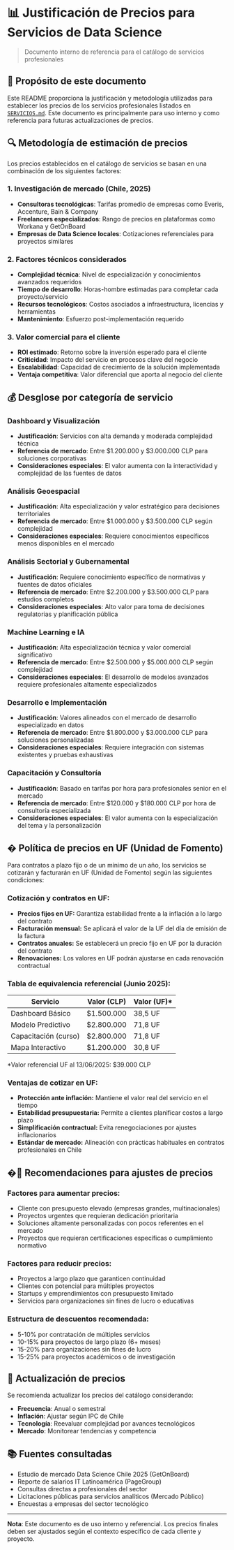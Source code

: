 # 📊 Justificación de Precios para Servicios de Data Science

> Documento interno de referencia para el catálogo de servicios profesionales

## 📝 Propósito de este documento

Este README proporciona la justificación y metodología utilizadas para establecer los precios de los servicios profesionales listados en [`SERVICIOS.md`](../SERVICIOS.md). Este documento es principalmente para uso interno y como referencia para futuras actualizaciones de precios.

## 🔍 Metodología de estimación de precios

Los precios establecidos en el catálogo de servicios se basan en una combinación de los siguientes factores:

### 1. Investigación de mercado (Chile, 2025)

- **Consultoras tecnológicas**: Tarifas promedio de empresas como Everis, Accenture, Bain & Company
- **Freelancers especializados**: Rango de precios en plataformas como Workana y GetOnBoard
- **Empresas de Data Science locales**: Cotizaciones referenciales para proyectos similares

### 2. Factores técnicos considerados

- **Complejidad técnica**: Nivel de especialización y conocimientos avanzados requeridos
- **Tiempo de desarrollo**: Horas-hombre estimadas para completar cada proyecto/servicio
- **Recursos tecnológicos**: Costos asociados a infraestructura, licencias y herramientas
- **Mantenimiento**: Esfuerzo post-implementación requerido

### 3. Valor comercial para el cliente

- **ROI estimado**: Retorno sobre la inversión esperado para el cliente
- **Criticidad**: Impacto del servicio en procesos clave del negocio
- **Escalabilidad**: Capacidad de crecimiento de la solución implementada
- **Ventaja competitiva**: Valor diferencial que aporta al negocio del cliente

## 💰 Desglose por categoría de servicio

### Dashboard y Visualización
- **Justificación**: Servicios con alta demanda y moderada complejidad técnica
- **Referencia de mercado**: Entre $1.200.000 y $3.000.000 CLP para soluciones corporativas
- **Consideraciones especiales**: El valor aumenta con la interactividad y complejidad de las fuentes de datos

### Análisis Geoespacial
- **Justificación**: Alta especialización y valor estratégico para decisiones territoriales
- **Referencia de mercado**: Entre $1.000.000 y $3.500.000 CLP según complejidad
- **Consideraciones especiales**: Requiere conocimientos específicos menos disponibles en el mercado

### Análisis Sectorial y Gubernamental
- **Justificación**: Requiere conocimiento específico de normativas y fuentes de datos oficiales
- **Referencia de mercado**: Entre $2.200.000 y $3.500.000 CLP para estudios completos
- **Consideraciones especiales**: Alto valor para toma de decisiones regulatorias y planificación pública

### Machine Learning e IA
- **Justificación**: Alta especialización técnica y valor comercial significativo
- **Referencia de mercado**: Entre $2.500.000 y $5.000.000 CLP según complejidad
- **Consideraciones especiales**: El desarrollo de modelos avanzados requiere profesionales altamente especializados

### Desarrollo e Implementación
- **Justificación**: Valores alineados con el mercado de desarrollo especializado en datos
- **Referencia de mercado**: Entre $1.800.000 y $3.000.000 CLP para soluciones personalizadas
- **Consideraciones especiales**: Requiere integración con sistemas existentes y pruebas exhaustivas

### Capacitación y Consultoría
- **Justificación**: Basado en tarifas por hora para profesionales senior en el mercado
- **Referencia de mercado**: Entre $120.000 y $180.000 CLP por hora de consultoría especializada
- **Consideraciones especiales**: El valor aumenta con la especialización del tema y la personalización

## � Política de precios en UF (Unidad de Fomento)

Para contratos a plazo fijo o de un mínimo de un año, los servicios se cotizarán y facturarán en UF (Unidad de Fomento) según las siguientes condiciones:

### Cotización y contratos en UF:
- **Precios fijos en UF:** Garantiza estabilidad frente a la inflación a lo largo del contrato
- **Facturación mensual:** Se aplicará el valor de la UF del día de emisión de la factura
- **Contratos anuales:** Se establecerá un precio fijo en UF por la duración del contrato
- **Renovaciones:** Los valores en UF podrán ajustarse en cada renovación contractual

### Tabla de equivalencia referencial (Junio 2025):
| Servicio | Valor (CLP) | Valor (UF)* |
|----------|-------------|-------------|
| Dashboard Básico | $1.500.000 | 38,5 UF |
| Modelo Predictivo | $2.800.000 | 71,8 UF |
| Capacitación (curso) | $2.800.000 | 71,8 UF |
| Mapa Interactivo | $1.200.000 | 30,8 UF |

*Valor referencial UF al 13/06/2025: $39.000 CLP

### Ventajas de cotizar en UF:
- **Protección ante inflación:** Mantiene el valor real del servicio en el tiempo
- **Estabilidad presupuestaria:** Permite a clientes planificar costos a largo plazo
- **Simplificación contractual:** Evita renegociaciones por ajustes inflacionarios
- **Estándar de mercado:** Alineación con prácticas habituales en contratos profesionales en Chile

## �🔄 Recomendaciones para ajustes de precios

### Factores para aumentar precios:
- Cliente con presupuesto elevado (empresas grandes, multinacionales)
- Proyectos urgentes que requieran dedicación prioritaria
- Soluciones altamente personalizadas con pocos referentes en el mercado
- Proyectos que requieran certificaciones específicas o cumplimiento normativo

### Factores para reducir precios:
- Proyectos a largo plazo que garanticen continuidad
- Clientes con potencial para múltiples proyectos
- Startups y emprendimientos con presupuesto limitado
- Servicios para organizaciones sin fines de lucro o educativas

### Estructura de descuentos recomendada:
- 5-10% por contratación de múltiples servicios
- 10-15% para proyectos de largo plazo (6+ meses)
- 15-20% para organizaciones sin fines de lucro
- 15-25% para proyectos académicos o de investigación

## 📅 Actualización de precios

Se recomienda actualizar los precios del catálogo considerando:
- **Frecuencia**: Anual o semestral
- **Inflación**: Ajustar según IPC de Chile
- **Tecnología**: Reevaluar complejidad por avances tecnológicos
- **Mercado**: Monitorear tendencias y competencia

## 📚 Fuentes consultadas

- Estudio de mercado Data Science Chile 2025 (GetOnBoard)
- Reporte de salarios IT Latinoamérica (PageGroup)
- Consultas directas a profesionales del sector
- Licitaciones públicas para servicios analíticos (Mercado Público)
- Encuestas a empresas del sector tecnológico

---

**Nota**: Este documento es de uso interno y referencial. Los precios finales deben ser ajustados según el contexto específico de cada cliente y proyecto.
